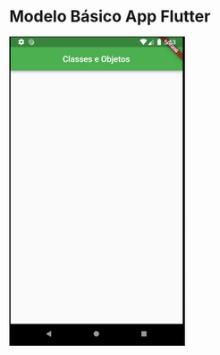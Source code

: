 # Modelo Básico App Flutter

![App](https://github.com/ElizeuNunes/Senac/blob/master/aula4/Capturar.PNG)
